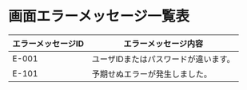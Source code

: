 # 画面エラーメッセージ一覧表

| エラーメッセージID | エラーメッセージ内容                 |
| ------------------ | ------------------------------------ |
| E-001              | ユーザIDまたはパスワードが違います。 |
| E-101              | 予期せぬエラーが発生しました。 |